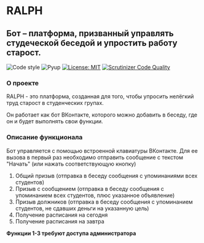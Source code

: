 # RALPH
## Бот – платформа, призванный управлять студеческой беседой и упростить работу старост.

![Code style](https://img.shields.io/static/v1?label=Code%20style&message=PEP8&color=informational)
![Pyup](https://pyup.io/repos/github/dadyarri/ralph/shield.svg)
[![License: MIT](https://img.shields.io/badge/License-MIT-yellow.svg)](https://opensource.org/licenses/MIT)
[![Scrutinizer Code Quality](https://scrutinizer-ci.com/g/dadyarri/ralph/badges/quality-score.png?b=master)](https://scrutinizer-ci.com/g/dadyarri/ralph/?branch=master)
### О проекте
RALPH - это платформа, созданная для того, чтобы упросить нелёгкий труд старост в студенческих групах.

Он работает как бот ВКонтакте, которого можно добавить в беседу, где он и будет выполнять свои функции.
### Описание функционала
Бот управляется с помощью встроенной клавиатуры ВКонтакте. Для ее вызова в первый раз необходимо отправить сообщение с текстом "Начать" (или нажать соответствующую кнопку)
1. Общий призыв (отправка в беседу сообщения с упоминаниями всех студентов)
2. Призыв с сообщением (отправка в беседу сообщения с упоминанием всех студентов, плюс указанное объявление)
3. Призыв должников (отправка в беседу сообщения с упоминанием студентов, не сдавших деньги на указанную цель)
4. Получение расписания на сегодня
5. Получение расписания на завтра

**Функции 1-3 требуют доступа администратора**